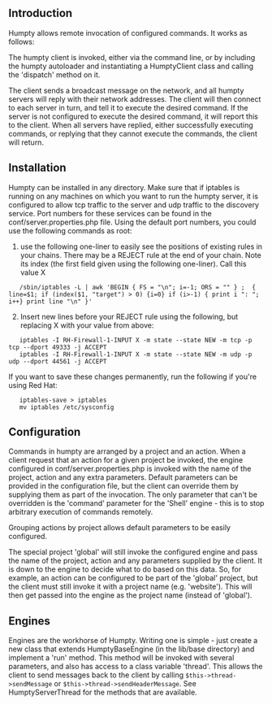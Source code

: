 Introduction
------------

Humpty allows remote invocation of configured commands. It works as follows:  

The humpty client is invoked, either via the command line, or by including the humpty autoloader and instantiating
a HumptyClient class and calling the 'dispatch' method on it.  

The client sends a broadcast message on the network, and all humpty servers will reply with their network addresses.
The client will then connect to each server in turn, and tell it to execute the desired command. If the server is
not configured to execute the desired command, it will report this to the client. When all servers have replied,
either successfully executing commands, or replying that they cannot execute the commands, the client will return.

Installation
------------

Humpty can be installed in any directory. Make sure that if iptables is running on any machines on which you want
to run the humpty server, it is configured to allow tcp traffic to the server and udp traffic to the discovery
service. Port numbers for these services can be found in the conf/server.properties.php file. Using
the default port numbers, you could use the following commands as root:

1. use the following one-liner to easily see the positions of existing rules in your chains. There may
   be a REJECT rule at the end of your chain. Note its index (the first field given using the following
   one-liner). Call this value X 

```
   /sbin/iptables -L | awk 'BEGIN { FS = "\n"; i=-1; ORS = "" } ;  { line=$1; if (index($1, "target") > 0) {i=0} if (i>-1) { print i ": "; i++} print line "\n" }'
```

2. Insert new lines before your REJECT rule using the following, but replacing X with your value from
   above:

```
   iptables -I RH-Firewall-1-INPUT X -m state --state NEW -m tcp -p tcp --dport 49333 -j ACCEPT
   iptables -I RH-Firewall-1-INPUT X -m state --state NEW -m udp -p udp --dport 44561 -j ACCEPT
```

If you want to save these changes permanently, run the following if you're using Red Hat:

```
   iptables-save > iptables
   mv iptables /etc/sysconfig
```

Configuration
-------------

Commands in humpty are arranged by a project and an action. When a client request that an action for a given project
be invoked, the engine configured in conf/server.properties.php is invoked with the name of the project, action and
any extra parameters. Default parameters can be provided in the configuration file, but the client can override them
by supplying them as part of the invocation. The only parameter that can't be overridden is the 'command' parameter
for the 'Shell' engine - this is to stop arbitrary execution of commands remotely.  

Grouping actions by project allows default parameters to be easily configured.  

The special project 'global' will still invoke the configured engine and pass the name of the project, action and
any parameters supplied by the client. It is down to the engine to decide what to do based on this data. So, for
example, an action can be configured to be part of the 'global' project, but the client must still invoke it with
a project name (e.g. 'website'). This will then get passed into the engine as the project name (instead of 'global').

Engines
-------

Engines are the workhorse of Humpty. Writing one is simple - just create a new class that extends HumptyBaseEngine
(in the lib/base directory) and implement a 'run' method. This method will be invoked with several parameters, and
also has access to a class variable 'thread'. This allows the client to send messages back to the client by calling
`$this->thread->sendMessage` or `$this->thread->sendHeaderMessage`. See HumptyServerThread for the methods that are
available.
